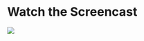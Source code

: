 # Watch the Screencast
[![](https://images.rubyplus.com/rubyplus-screencast.png)](https://rubyplus.com/episodes/531-Consuming-JSON-API-using-jQuery-3-2-1-Vue-js-2-3-3-in-Rails-5-1)
